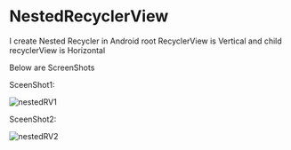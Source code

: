 # NestedRecyclerView
I create Nested Recycler in Android root RecyclerView is Vertical and child recyclerView is Horizontal

Below are ScreenShots

SceenShot1:

![nestedRV1](https://user-images.githubusercontent.com/50645184/81269602-fa5fd280-9062-11ea-9b47-4baca80d4660.jpeg)

SceenShot2:

![nestedRV2](https://user-images.githubusercontent.com/50645184/81269699-2418f980-9063-11ea-8115-8b75597d285e.jpeg)
